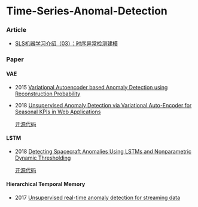 # Time-Series-Anomal-Detection
### Article
* [SLS机器学习介绍（03）：时序异常检测建模](https://yq.aliyun.com/articles/669164)

### Paper
#### VAE
* 2015 [Variational Autoencoder based Anomaly Detection
using Reconstruction Probability](http://dm.snu.ac.kr/static/docs/TR/SNUDM-TR-2015-03.pdf)
* 2018 [Unsupervised Anomaly Detection via Variational Auto-Encoder
for Seasonal KPIs in Web Applications](https://arxiv.org/pdf/1802.03903.pdf)

  [开源代码](https://github.com/haowen-xu/donut)
#### LSTM
* 2018 [Detecting Spacecraft Anomalies Using LSTMs and
Nonparametric Dynamic Thresholding](https://arxiv.org/pdf/1802.04431.pdf)

  [开源代码](https://github.com/khundman/telemanom)
  
#### Hierarchical Temporal Memory
* 2017 [Unsupervised real-time anomaly detection for streaming data](https://www.sciencedirect.com/science/article/pii/S0925231217309864)

